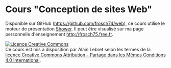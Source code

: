 # Cours "Conception de sites Web" 
Disponible sur GitHub (<a href="https://github.com/frosch74/web">https://github.com/frosch74/web</a>), ce cours utilise le moteur de présentation <a href="https://github.com/shower/shower">Shower</a>. Il peut être visualisé sur ma page personnelle d'enseignement <a href="http://frosch75.free.fr">http://frosch75.free.fr</a>.

<a rel="license" href="http://creativecommons.org/licenses/by-sa/4.0/"><img alt="Licence Creative Commons" style="border-width:0" src="https://i.creativecommons.org/l/by-sa/4.0/88x31.png" /></a><br /><span xmlns:dct="http://purl.org/dc/terms/" property="dct:title">Ce cours </span> est mis à disposition par <span xmlns:cc="http://creativecommons.org/ns#" property="cc:attributionName">Alain Lebret</span> selon les termes de la <a rel="license" href="http://creativecommons.org/licenses/by-sa/4.0/">licence Creative Commons Attribution -  Partage dans les Mêmes Conditions 4.0 International</a>.
